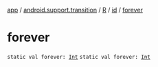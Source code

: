 [app](../../../index.md) / [android.support.transition](../../index.md) / [R](../index.md) / [id](index.md) / [forever](.)

# forever

`static val forever: `[`Int`](https://kotlinlang.org/api/latest/jvm/stdlib/kotlin/-int/index.html)
`static val forever: `[`Int`](https://kotlinlang.org/api/latest/jvm/stdlib/kotlin/-int/index.html)